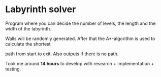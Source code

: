 # Labyrinth solver
Program where you can decide the number of levels, the length and the width of the labyrinth.

Walls will be randomly generated. After that the A*-algorithm is used to calculate the shortest 

path from start to exit. Also outputs if there is no path.



Took me around **14 hours** to develop with research + implementation + testing.

